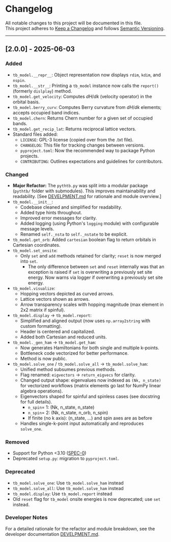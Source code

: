 # Changelog

All notable changes to this project will be documented in this file.  
This project adheres to [Keep a Changelog](https://keepachangelog.com/en/1.0.0/) and follows [Semantic Versioning](https://semver.org/).

----

## [2.0.0] - 2025-06-03

### Added
- `tb_model.__repr__`: Object representation now displays `rdim`, `kdim`, and `nspin`.
- `tb_model.__str__`: Printing a `tb_model` instance now calls the `report()` (formerly `dislplay`) method.
- `tb_model.get_velocity`: Computes  $dH/dk$ (velocity operator) in the orbital basis.
- `tb_model.berry_curv`: Computes Berry curvature from $dH/dk$ elements; accepts occupied band indices.
- `tb_model.chern`: Returns Chern number for a given set of occupied bands.
- `tb_model.get_recip_lat`: Returns reciprocal lattice vectors.
- Standard files added:
    - `LICENSE`: GPL-3 license (copied over from the .txt file).
    - `CHANGELOG`: This file for tracking changes between versions. 
    - `pyproject.toml`: Now the recommended way to package Python projects.
    - `CONTRIBUTING`: Outlines expectations and guidelines for contributors.

### Changed
- **Major Refactor:** The `pythtb.py` was split into a modular package (`pythtb/` folder with submodules). This improves maintainability and readability. [See [DEVELPMENT.md](notes/DEVELOPMENT.md) for rationale and module overview.]
- `tb_model.__init__`:
    - Codebase cleaned and simplified for readability.
    - Added type hints throughout.
    - Improved error messages for clarity.
    - Added logging (using Python's `logging` module) with configurable message levels.
    - Renamed `self._nsta` to `self._nstate` to be explicit.
- `tb_model.get_orb`: Added `cartesian` boolean flag to return orbitals in Cartesian coordinates.
- `tb_model.set_onsite`:
    - Only `set` and `add` methods retained for clarity; `reset` is now merged into `set`.
      - The only difference between `set` and `reset` internally was that an exception is raised if `set` 
      is overwriting a previously set site energy. Now warns via logger if overwriting a previously set site energy.
- `tb_model.visualize`:
    - Hopping vectors depicted as curved arrows.
    - Lattice vectors shown as arrows.
    - Arrow transparency scales with hopping magnitude (max element in 2x2 matrix if spinful).
- `tb_model.display` -> `tb_model.report`:
    - Simplified and aligned output (now uses `np.array2string` with custom formatting).
    - Header is centered and capitalized.
    - Added both Cartesian and reduced units.
- `tb_model._gen_ham` -> `tb_model.get_ham`:
    - Now generates Hamiltonians for both single and multiple k-points.
    - Bottleneck code vectorized for better performance.
    - Method is now public.
- `tb_model.solve_one` / `tb_model.solve_all` -> `tb_model.solve_ham`:
    - Unified method subsumes previous methods.
    - Flag renamed: `eigvectors` → `return_eigvecs` for clarity.
    - Changed output shape: eigenvalues now indexed as `(Nk, n_state)` for vectorized workflows (matrix elements go last for NumPy linear algebra operations).
    - Eigenvectors shaped for spinful and spinless cases (see docstring for full details).
      - `n_spin`= 1: (Nk, n_state, n_state) 
      - `n_spin`= 2: (Nk, n_state, n_orb, n_spin)
      - If finite (no k axis): (n_state, ...) and spin axes are as before
    - Handles single-k-point input automatically and reproduces `solve_one`.

### Removed 
- Support for Python <3.10 ([SPEC-0](https://scientific-python.org/specs/spec-0000/))
- Deprecated `setup.py`: migration to  `pyproject.toml`.

### Deprecated
- `tb_model.solve_one`: Use `tb_model.solve_ham` instead
- `tb_model.solve_all`: Use `tb_model.solve_ham` instead
- `tb_model.display`: Use `tb_model.report` instead
- Old `reset` flag for `tb_model` onsite energies is now deprecated; use `set` instead.

### Developer Notes
For a detailed rationale for the refactor and module breakdown, see the developer documentation [DEVELPMENT.md](notes/DEVELOPMENT.md).

